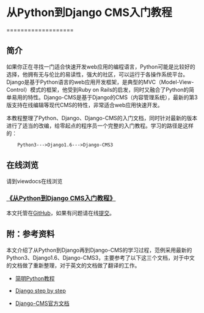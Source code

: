 # 从Python到Django CMS入门教程
===================

## 简介

如果你正在寻找一门适合快速开发web应用的编程语言，Python可能是比较好的选择，他拥有无与伦比的易读性，强大的社区，可以运行于各操作系统平台。Django是基于Python语言的web应用开发框架，是典型的MVC（Model-View-Control）模式的框架，他受到Ruby on Rails的启发，同时又融合了Python的简单易用的特性。Django-CMS是基于Django的CMS（内容管理系统），最新的第3版支持在线编辑等现代CMS的特性，非常适合web应用快速开发。

本教程整理了Python、Django、Django-CMS的入门文档，同时针对最新的版本进行了适当的改编，给零起点的程序员一个完整的入门教程。学习的路径是这样的：

```
    Python3--->Django1.6--->Django-CMS3
```

## 在线浏览

请到viewdocs在线浏览

### [《从Python到Django CMS入门教程》](http://borisliu.viewdocs.io/from-python-to-django-cms/) 

本文托管在[GitHub](https://github.com/borisliu/from-python-to-django-cms)，如果有问题请在线[提交](https://github.com/borisliu/from-python-to-django-cms/issues)。

## 附：参考资料

本文介绍了从Python到Django再到Django-CMS的学习过程，范例采用最新的Python3、Django1.6、Django-CMS3，主要参考了以下这三个文档，对于中文的文档做了重新整理，对于英文的文档做了翻译的工作。

* [简明Python教程](http://zhgdg.gitcafe.com/static/doc/byte_of_python.html)

* [Django step by step](http://www.lhelper.org/dev/django_step_by_step/newtest/doc/)

* [Django-CMS官方文档](http://docs.django-cms.org/en/develop/)

